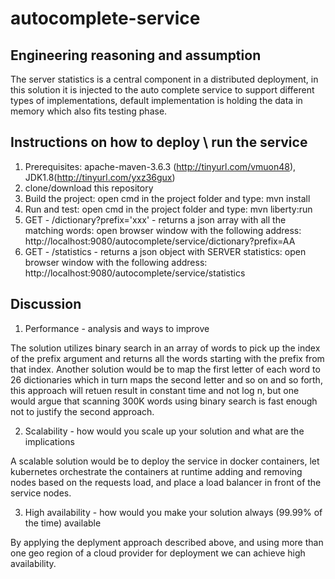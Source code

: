 # autocomplete-service

Engineering reasoning and assumption
------------------------------------
The server statistics is a central component in a distributed deployment, in this solution it is injected to the auto complete service to support different types of implementations, default implementation is holding the data in memory which also fits testing phase.

Instructions on how to deploy \ run the service
-----------------------------------------------
1. Prerequisites: apache-maven-3.6.3 (http://tinyurl.com/vmuon48), JDK1.8(http://tinyurl.com/yxz36gux)
2. clone/download this repository
3. Build the project: open cmd in the project folder and type: mvn install
4. Run and test: open cmd in the project folder and type: mvn liberty:run
5. GET - /dictionary?prefix='xxx' - returns a json array with all the matching words: open browser window with the following address: http://localhost:9080/autocomplete/service/dictionary?prefix=AA
6. GET - /statistics - returns a json object with SERVER statistics: open browser window with the following address: http://localhost:9080/autocomplete/service/statistics


Discussion
----------
1. Performance - analysis and ways to improve 

The solution utilizes binary search in an array of words to pick up the index of the prefix argument and returns all the words starting with the prefix from that index. 
Another solution would be to map the first letter of each word to 26 dictionaries which in turn maps the second letter and so on and so forth, this approach will retuen result in constant time and not log n, but one would argue that scanning 300K words using binary search is fast enough not to justify the second approach.

2. Scalability - how would you scale up your solution and what are the implications

A scalable solution would be to deploy the service in docker containers, let kubernetes orchestrate the containers at runtime adding and removing nodes based on the requests load, and place a load balancer in front of the service nodes.

3. High availability - how would you make your solution always (99.99% of the time) available

By applying the deplyment approach described above, and using more than one geo region of a cloud provider for deployment we can achieve high availability.
